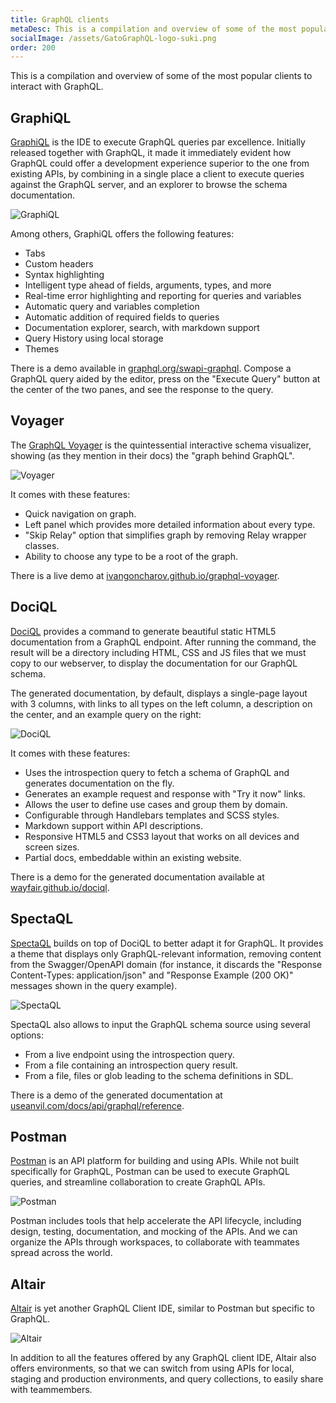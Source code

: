 ```yaml
---
title: GraphQL clients
metaDesc: This is a compilation and overview of some of the most popular clients to interact with GraphQL.
socialImage: /assets/GatoGraphQL-logo-suki.png
order: 200
---
```


This is a compilation and overview of some of the most popular clients to interact with GraphQL.

## GraphiQL

[GraphiQL](https://github.com/graphql/graphiql/tree/main/packages/graphiql) is the IDE to execute GraphQL queries par excellence. Initially released together with GraphQL, it made it immediately evident how GraphQL could offer a development experience superior to the one from existing APIs, by combining in a single place a client to execute queries against the GraphQL server, and an explorer to browse the schema documentation.

![GraphiQL](/assets/guides/downstream/resources/graphiql.png "GraphiQL")

Among others, GraphiQL offers the following features:

- Tabs
- Custom headers
- Syntax highlighting
- Intelligent type ahead of fields, arguments, types, and more
- Real-time error highlighting and reporting for queries and variables
- Automatic query and variables completion
- Automatic addition of required fields to queries
- Documentation explorer, search, with markdown support
- Query History using local storage
- Themes

There is a demo available in [graphql.org/swapi-graphql](http://graphql.org/swapi-graphql). Compose a GraphQL query aided by the editor, press on the "Execute Query" button at the center of the two panes, and see the response to the query.

## Voyager

The [GraphQL Voyager](https://github.com/APIs-guru/graphql-voyager) is the quintessential interactive schema visualizer, showing (as they mention in their docs) the "graph behind GraphQL".

![Voyager](/assets/guides/downstream/resources/voyager.png "Voyager")

It comes with these features:

- Quick navigation on graph.
- Left panel which provides more detailed information about every type.
- "Skip Relay" option that simplifies graph by removing Relay wrapper classes.
- Ability to choose any type to be a root of the graph.

There is a live demo at [ivangoncharov.github.io/graphql-voyager](https://ivangoncharov.github.io/graphql-voyager/).

## DociQL

[DociQL](https://github.com/wayfair/dociql) provides a command to generate beautiful static HTML5 documentation from a GraphQL endpoint. After running the command, the result will be a directory including HTML, CSS and JS files that we must copy to our webserver, to display the documentation for our GraphQL schema.

The generated documentation, by default, displays a single-page layout with 3 columns, with links to all types on the left column, a description on the center, and an example query on the right:

![DociQL](/assets/guides/downstream/resources/dociql-docs.png "DociQL")

It comes with these features:

- Uses the introspection query to fetch a schema of GraphQL and generates documentation on the fly.
- Generates an example request and response with "Try it now" links.
- Allows the user to define use cases and group them by domain.
- Configurable through Handlebars templates and SCSS styles.
- Markdown support within API descriptions.
- Responsive HTML5 and CSS3 layout that works on all devices and screen sizes.
- Partial docs, embeddable within an existing website.

There is a demo for the generated documentation available at [wayfair.github.io/dociql](https://wayfair.github.io/dociql/).

## SpectaQL

[SpectaQL](https://github.com/anvilco/spectaql) builds on top of DociQL to better adapt it for GraphQL. It provides a theme that displays only GraphQL-relevant information, removing content from the Swagger/OpenAPI domain (for instance, it discards the "Response Content-Types: application/json" and "Response Example (200 OK)" messages shown in the query example).

![SpectaQL](/assets/guides/downstream/resources/spectaql-docs.png "SpectaQL")

SpectaQL also allows to input the GraphQL schema source using several options:

- From a live endpoint using the introspection query.
- From a file containing an introspection query result.
- From a file, files or glob leading to the schema definitions in SDL.

There is a demo of the generated documentation at [useanvil.com/docs/api/graphql/reference](https://www.useanvil.com/docs/api/graphql/reference).

## Postman

[Postman](https://www.postman.com/) is an API platform for building and using APIs. While not built specifically for GraphQL, Postman can be used to execute GraphQL queries, and streamline collaboration to create GraphQL APIs.

![Postman](/assets/guides/downstream/resources/postman.png "Postman")

Postman includes tools that help accelerate the API lifecycle, including design, testing, documentation, and mocking of the APIs. And we can organize the APIs through workspaces, to collaborate with teammates spread across the world.

## Altair

[Altair](https://github.com/altair-graphql/altair) is yet another GraphQL Client IDE, similar to Postman but specific to GraphQL.

![Altair](/assets/guides/downstream/resources/altair.png "Altair")

In addition to all the features offered by any GraphQL client IDE, Altair also offers environments, so that we can switch from using APIs for local, staging and production environments, and query collections, to easily share with teammembers.

<!-- ## Playground

Similar to GraphiQL, and first released not long afterwards, the [GraphQL Playground](https://github.com/graphql/graphql-playground) is another graphical interactive IDE to execute GraphQL queries, and explore the documentation of the schema.

![Playground](/assets/guides/downstream/resources/playground.png "Playground")

It used to offer several features absent in GraphiQL:

- Tabs
- Interactive, multi-column schema documentation
- Automatic schema reloading
- Configuration of HTTP headers
- Apollo Tracing support

However, many of these features (most notable tabs) have been added to GraphiQL from v2.0, and as such there the Playground client has been deprecated. -->